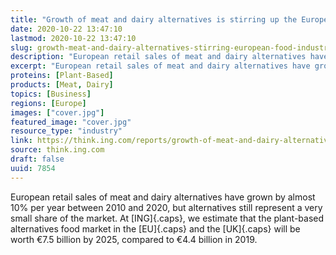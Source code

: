 ```yaml
---
title: "Growth of meat and dairy alternatives is stirring up the European food industry"
date: 2020-10-22 13:47:10
lastmod: 2020-10-22 13:47:10
slug: growth-meat-and-dairy-alternatives-stirring-european-food-industry
description: "European retail sales of meat and dairy alternatives have grown by almost 10% per year between 2010 and 2020, but alternatives still represent a very small share of the market.  At ING, we estimate that the plant-based alternatives food market in the EU and the UK will be worth €7.5 billion by 2025, compared to €4.4 billion in&nbsp;2019."
excerpt: "European retail sales of meat and dairy alternatives have grown by almost 10% per year between 2010 and 2020, but alternatives still represent a very small share of the market.  At ING, we estimate that the plant-based alternatives food market in the EU and the UK will be worth €7.5 billion by 2025, compared to €4.4 billion in&nbsp;2019."
proteins: [Plant-Based]
products: [Meat, Dairy]
topics: [Business]
regions: [Europe]
images: ["cover.jpg"]
featured_image: "cover.jpg"
resource_type: "industry"
link: https://think.ing.com/reports/growth-of-meat-and-dairy-alternatives-is-stirring-up-the-european-food-industry/
source: think.ing.com
draft: false
uuid: 7854
---
```

European retail sales of meat and dairy alternatives have grown by
almost 10% per year between 2010 and 2020, but alternatives still
represent a very small share of the market. At [ING]{.caps}, we estimate
that the plant-based alternatives food market in the [EU]{.caps} and the
[UK]{.caps} will be worth €7.5 billion by 2025, compared to €4.4 billion
in 2019.
